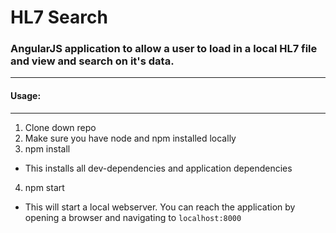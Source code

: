 # HL7 Search

### AngularJS application to allow a user to load in a local HL7 file and view and search on it's data.
----

#### Usage:
----
1. Clone down repo
2. Make sure you have node and npm installed locally
3. npm install
  * This installs all dev-dependencies and application dependencies
4. npm start
  * This will start a local webserver. You can reach the application by opening a browser and navigating to `localhost:8000`
